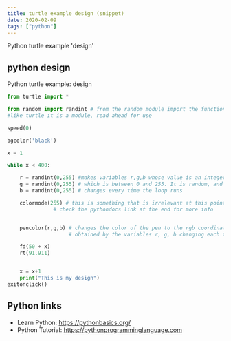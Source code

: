 ```yaml
---
title: turtle example design (snippet)
date: 2020-02-09
tags: ["python"]
---
```

Python turtle example 'design'


## python design

Python turtle example: design

```python
from turtle import *

from random import randint # from the random module import the function randint
#like turtle it is a module, read ahead for use

speed(0)

bgcolor('black')

x = 1

while x < 400:

    r = randint(0,255) #makes variables r,g,b whose value is an integer,
    g = randint(0,255) # which is between 0 and 255. It is random, and
    b = randint(0,255) # changes every time the loop runs

    colormode(255) # this is something that is irrelevant at this point
               # check the pythondocs link at the end for more info


    pencolor(r,g,b) # changes the color of the pen to the rgb coordinates
                    # obtained by the variables r, g, b changing each time

    fd(50 + x)
    rt(91.911)


    x = x+1 
    print("This is my design")
exitonclick() 


```

## Python links

- Learn Python: https://pythonbasics.org/
- Python Tutorial: https://pythonprogramminglanguage.com
